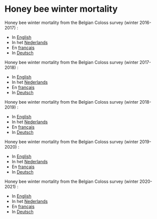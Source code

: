 
# Honey bee winter mortality

Honey bee winter mortality from the Belgian Coloss survey (winter 2016-2017) : 

* In [English](https://gillessanmartin.github.io/misc/Coloss_Be_2016_UK.html)
* In het [Nederlands](https://gillessanmartin.github.io/misc/Coloss_Be_2016_NL.html)
* En [français](https://gillessanmartin.github.io/misc/Coloss_Be_2016_FR.html)
* In [Deutsch](https://gillessanmartin.github.io/misc/Coloss_Be_2016_D.html)


Honey bee winter mortality from the Belgian Coloss survey (winter 2017-2018) : 

* In [English](https://gillessanmartin.github.io/misc/Coloss_Be_2017_UK.html)
* In het [Nederlands](https://gillessanmartin.github.io/misc/Coloss_Be_2017_NL.html)
* En [français](https://gillessanmartin.github.io/misc/Coloss_Be_2017_FR.html)
* In [Deutsch](https://gillessanmartin.github.io/misc/Coloss_Be_2017_D.html)


Honey bee winter mortality from the Belgian Coloss survey (winter 2018-2019) : 

* In [English](https://gillessanmartin.github.io/misc/Coloss_Be_2018_UK.html)
* In het [Nederlands](https://gillessanmartin.github.io/misc/Coloss_Be_2018_NL.html)
* En [français](https://gillessanmartin.github.io/misc/Coloss_Be_2018_FR.html)
* In [Deutsch](https://gillessanmartin.github.io/misc/Coloss_Be_2018_D.html)


Honey bee winter mortality from the Belgian Coloss survey (winter 2019-2020) : 

* In [English](https://gillessanmartin.github.io/misc/Coloss_Be_2019_UK.html)
* In het [Nederlands](https://gillessanmartin.github.io/misc/Coloss_Be_2019_NL.html)
* En [français](https://gillessanmartin.github.io/misc/Coloss_Be_2019_FR.html)
* In [Deutsch](https://gillessanmartin.github.io/misc/Coloss_Be_2019_D.html)


Honey bee winter mortality from the Belgian Coloss survey (winter 2020-2021) : 

* In [English](https://gillessanmartin.github.io/misc/Coloss_Be_2020_UK.html)
* In het [Nederlands](https://gillessanmartin.github.io/misc/Coloss_Be_2020_NL.html)
* En [français](https://gillessanmartin.github.io/misc/Coloss_Be_2020_FR.html)
* In [Deutsch](https://gillessanmartin.github.io/misc/Coloss_Be_2020_D.html)


